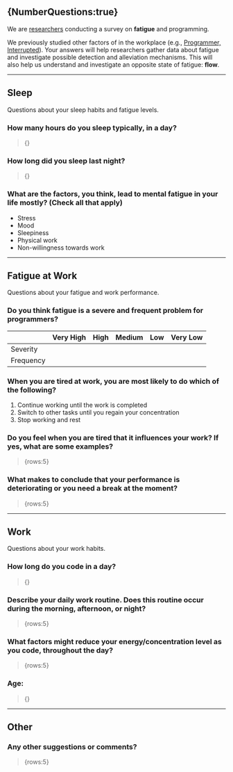 {NumberQuestions:true}
-----------
We are [researchers](http://www.chrisparnin.me) conducting a survey on **fatigue** and programming.  

We previously studied other factors of in the workplace (e.g., [Programmer, Interrupted](http://blog.ninlabs.com/2013/01/programmer-interrupted/)).  Your answers will help researchers gather data about fatigue and investigate possible detection and alleviation mechanisms.  This will also help us understand and investigate an opposite state of fatigue: **flow**.

<hr/>

## Sleep

Questions about your sleep habits and fatigue levels.

### How many hours do you sleep typically, in a day?
> {}

### How long did you sleep last night?
> {}

### What are the factors, you think, lead to mental fatigue in your life mostly? (Check all that apply)

* Stress
* Mood
* Sleepiness
* Physical work
* Non-willingness towards work

<hr/>

## Fatigue at Work
Questions about your fatigue and work performance.

### Do you think fatigue is a severe and frequent problem for programmers?
|                       | Very High | High  | Medium | Low | Very Low |
| -----------------| ----------- | --------- |------------|------|--------------|
| Severity        |    |   |   |   | |
| Frequency    |   |   |   |   |  |
### When you are tired at work, you are most likely to do which of the following?

1. Continue working until the work is completed
2. Switch to other tasks until you regain your concentration
3. Stop working and rest

### Do you feel when you are tired that it influences your work? If yes, what are some examples?
> {rows:5}

### What makes to conclude that your performance is deteriorating or you need a break at the moment?
> {rows:5}

<hr/>

## Work
Questions about your work habits.

### How long do you code in a day?
> {}

### Describe your daily work routine.  Does this routine occur during the morning, afternoon, or night? 
> {rows:5}
    
### What factors might reduce your energy/concentration level as you code, throughout the day?
> {rows:5}

### Age:
> {}

<hr/>

## Other

### Any other suggestions or comments?
> {rows:5}
